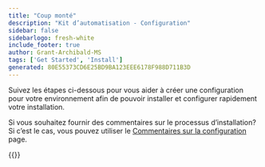 ```yaml
---
title: "Coup monté"
description: "Kit d’automatisation - Configuration"
sidebar: false
sidebarlogo: fresh-white
include_footer: true
author: Grant-Archibald-MS
tags: ['Get Started', 'Install']
generated: 80E55373CD6E25BD9BA123EEE6178F988D711B3D
---
```


Suivez les étapes ci-dessous pour vous aider à créer une configuration pour votre environnement afin de pouvoir installer et configurer rapidement votre installation.

Si vous souhaitez fournir des commentaires sur le processus d’installation? Si c’est le cas, vous pouvez utiliser le [Commentaires sur la configuration](/fr/get-started/setup-feedback) page.

{{<questions name="/content/fr/get-started/setup.json" completed="Merci d’avoir terminé les étapes de configuration" showNavigationButtons=true locale="fr">}}
